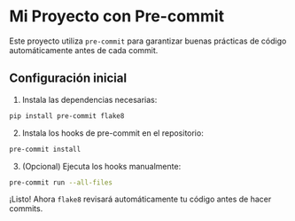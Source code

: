 # Mi Proyecto con Pre-commit

Este proyecto utiliza `pre-commit` para garantizar buenas prácticas de código automáticamente antes de cada commit.

## Configuración inicial

1. Instala las dependencias necesarias:
```bash
pip install pre-commit flake8
```

2. Instala los hooks de pre-commit en el repositorio:
```bash
pre-commit install
```

3. (Opcional) Ejecuta los hooks manualmente:
```bash
pre-commit run --all-files
```

¡Listo! Ahora `flake8` revisará automáticamente tu código antes de hacer commits.
